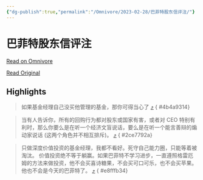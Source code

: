 ```yaml
---
{"dg-publish":true,"permalink":"/Omnivore/2023-02-28/巴菲特股东信评注/"}
---
```



# 巴菲特股东信评注

[Read on Omnivore](https://omnivore.app/me/-1869427de41)

[Read Original](https://mp.weixin.qq.com/s/LK7vGnR1_4y1uzmLSIv1dA)

## Highlights

> 如果基金经理自己没买他管理的基金，那你可得当心了 [⤴️](https://omnivore.app/me/-1869427de41#4b4a9314-2f34-40b0-9cf0-63842769164b) 
{ #4b4a9314}


> 当有人告诉你，所有的回购行为都对股东或国家有害，或者对 CEO 特别有利时，那么你要么是在听一个经济文盲说话，要么是在听一个能言善辩的煽动家说话 (这两个角色并不相互排斥)。 [⤴️](https://omnivore.app/me/-1869427de41#2ce7792a-c400-4e89-93b5-1e571044a90b) 
{ #2ce7792a}


> 只做深度价值投资的基金经理，我都不看好。死守自己能力圈，只能等着被淘汰。
> 价值投资绝不等于躺赢。如果巴菲特不学习进步，一直遵照格雷厄姆的方法来做投资，他不会买喜诗糖果，不会买可口可乐，也不会买苹果。他也不会是今天的巴菲特了。 [⤴️](https://omnivore.app/me/-1869427de41#e8fffb34-397d-41b0-943d-4ae09fa62b73) 
{ #e8fffb34}

